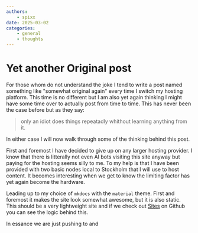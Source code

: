 ```yaml
---
authors:
    - spixx
date: 2025-03-02
categories:
    - general
    - thoughts
---
```


# Yet another Original post #
For those whom do not understand the joke I tend to write a post named 
something like "somewhat original again" every time I switch my hosting 
platform. This time is no different but I am also yet again thinking I might
have some time over to actually post from time to time. This has never been the
case before but as they say:

> only an idiot does things repeatadly whithout learning anything from it.

In either case I will now walk through some of the thinking behind this post.

<!-- more -->
First and foremost I have decided to give up on any larger hosting provider. I
know that there is litterally not even AI bots visiting this site anyway but
paying for the hosting seems silly to me. To my help is that I have been 
provided with two basic nodes local to Stockholm that I will use to host 
content. It becomes interesting when we get to know the limiting factor has yet
again become the hardware.

Leading up to my choice of `mkdocs` with the `material` theme. First and 
foremost it makes the site look somewhat awesome, but it is also static. This 
should be a very lightweight site and if we check out [Sites](https://github.com/muted-se/sites)
on Github you can see the logic behind this.

In essance we are just pushing to and 
